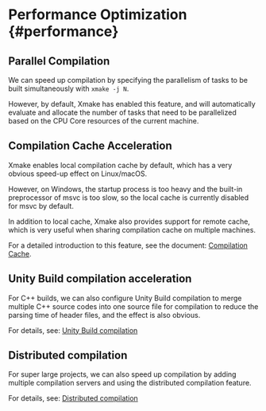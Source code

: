 # Performance Optimization {#performance}

## Parallel Compilation

We can speed up compilation by specifying the parallelism of tasks to be built simultaneously with `xmake -j N`.

However, by default, Xmake has enabled this feature, and will automatically evaluate and allocate the number of tasks that need to be parallelized based on the CPU Core resources of the current machine.

## Compilation Cache Acceleration

Xmake enables local compilation cache by default, which has a very obvious speed-up effect on Linux/macOS.

However, on Windows, the startup process is too heavy and the built-in preprocessor of msvc is too slow, so the local cache is currently disabled for msvc by default.

In addition to local cache, Xmake also provides support for remote cache, which is very useful when sharing compilation cache on multiple machines.

For a detailed introduction to this feature, see the document: [Compilation Cache](/guide/extras/build-cache).

## Unity Build compilation acceleration

For C++ builds, we can also configure Unity Build compilation to merge multiple C++ source codes into one source file for compilation to reduce the parsing time of header files, and the effect is also obvious.

For details, see: [Unity Build compilation](/guide/extras/unity-build)

## Distributed compilation

For super large projects, we can also speed up compilation by adding multiple compilation servers and using the distributed compilation feature.

For details, see: [Distributed compilation](/guide/extras/distributed-compilation)

